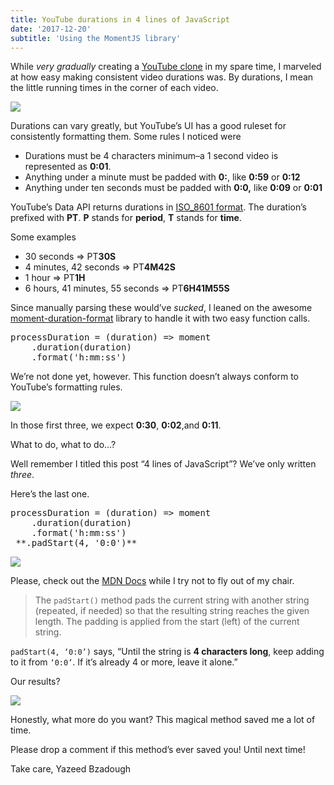 ```yaml
---
title: YouTube durations in 4 lines of JavaScript
date: '2017-12-20'
subtitle: 'Using the MomentJS library'
---
```


While _very gradually_ creating a [YouTube clone](https://github.com/yazeedb/youtube-clone) in my spare time, I marveled at how easy making consistent video durations was. By durations, I mean the little running times in the corner of each video.

![](https://cdn-images-1.medium.com/max/1600/1*V-q__OZoY0L_LrUEQpaYBA.png)

Durations can vary greatly, but YouTube’s UI has a good ruleset for consistently formatting them. Some rules I noticed were

- Durations must be 4 characters minimum–a 1 second video is represented as **0:01**.
- Anything under a minute must be padded with **0:**, like **0:59** or **0:12**
- Anything under ten seconds must be padded with **0:0,** like **0:09** or **0:01**

YouTube’s Data API returns durations in [ISO_8601 format](https://en.wikipedia.org/wiki/ISO_8601#Durations). The duration’s prefixed with **PT**. **P** stands for **period**, **T** stands for **time**.

Some examples

- 30 seconds => PT**30S**
- 4 minutes, 42 seconds => PT**4M42S**
- 1 hour => PT**1H**
- 6 hours, 41 minutes, 55 seconds => PT**6H41M55S**

Since manually parsing these would’ve _sucked_, I leaned on the awesome [moment-duration-format](https://github.com/jsmreese/moment-duration-format) library to handle it with two easy function calls.

<pre name="92d4" id="92d4" class="graf graf--pre graf-after--p">processDuration = (duration) => moment
    .duration(duration)
    .format('h:mm:ss')</pre>

We’re not done yet, however. This function doesn’t always conform to YouTube’s formatting rules.

![](https://cdn-images-1.medium.com/max/1600/1*yk6yOAgO11a-SuHJ842W1Q.png)

In those first three, we expect **0:30**, **0:02**,and **0:11**.

What to do, what to do…?

Well remember I titled this post “4 lines of JavaScript”? We’ve only written _three_.

Here’s the last one.

<pre name="58da" id="58da" class="graf graf--pre graf-after--p">processDuration = (duration) => moment
    .duration(duration)
    .format('h:mm:ss')
 **.padStart(4, '0:0')**</pre>

![](https://cdn-images-1.medium.com/max/1600/1*utZuHSnHNVcquuMHQs2Qbw.png)

Please, check out the [MDN Docs](https://developer.mozilla.org/en-US/docs/Web/JavaScript/Reference/Global_Objects/String/padStart) while I try not to fly out of my chair.

> The `padStart()` method pads the current string with another string (repeated, if needed) so that the resulting string reaches the given length. The padding is applied from the start (left) of the current string.

`padStart(4, ‘0:0’)` says, “Until the string is **4 characters long**, keep adding to it from `‘0:0’`. If it’s already 4 or more, leave it alone.”

Our results?

![](https://cdn-images-1.medium.com/max/1600/1*IDEHQX4-oB78dWfErpX1ZQ.png)

Honestly, what more do you want? This magical method saved me a lot of time.

Please drop a comment if this method’s ever saved you! Until next time!

Take care,
Yazeed Bzadough
